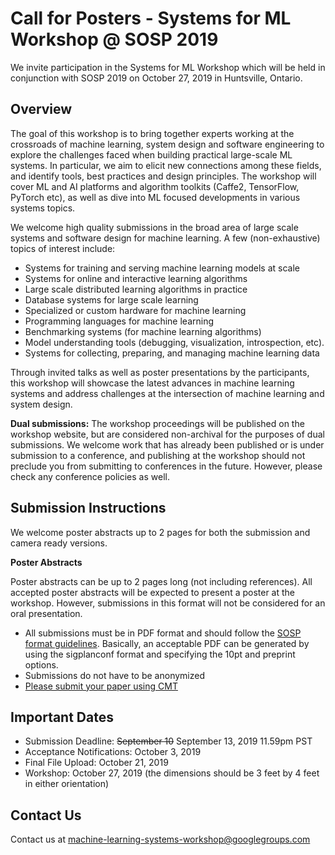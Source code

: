 # Call for Posters - Systems for ML Workshop @ SOSP 2019
We invite participation in the Systems for ML Workshop which will be held in conjunction with SOSP 2019 on October 27, 2019 in Huntsville, Ontario. 

## Overview

The goal of this workshop is to bring together experts working at the crossroads of machine learning, system design and software engineering to explore the challenges faced when building practical large-scale ML systems. In particular, we aim to elicit new connections among these fields, and identify tools, best practices and design principles. The workshop will cover ML and AI platforms and algorithm toolkits (Caffe2, TensorFlow, PyTorch etc), as well as dive into ML focused developments in various systems topics.
 
We welcome high quality submissions in the broad area of large scale systems and software design for machine learning.   A few (non-exhaustive) topics of interest include:
* Systems for training and serving machine learning models at scale
* Systems for online and interactive learning algorithms
* Large scale distributed learning algorithms in practice
* Database systems for large scale learning
* Specialized or custom hardware for machine learning
* Programming languages for machine learning
* Benchmarking systems (for machine learning algorithms)
* Model understanding tools (debugging, visualization, introspection, etc).
* Systems for collecting, preparing, and managing machine learning data

Through invited talks as well as poster presentations by the participants, this workshop will showcase the latest advances in machine learning systems and address challenges at the intersection of machine learning and system design.

**Dual submissions:** The workshop proceedings will be published on the workshop website, but are considered non-archival for the purposes of dual submissions. We welcome work that has already been published or is under submission to a conference, and publishing at the workshop should not preclude you from submitting to conferences in the future. However, please check any conference policies as well.

<!-- *This year, the Systems for ML workshop will be part of a two day workshop series on ML and Systems. In conjunction with this workshop, there will be a workshop on ML for Systems.
Work on machine learning for system design (e.g. learning for job scheduling, configuration tuning, database query optimization) is better suited for submission to that workshop.
See their Call for Papers for more details.* -->

## Submission Instructions

We welcome poster abstracts up to 2 pages for both the submission and camera ready versions.

__Poster Abstracts__

Poster abstracts can be up to 2 pages long (not including references). All accepted poster abstracts will be expected to present
a poster at the workshop. However, submissions in this format will not be considered for an oral presentation.

* All submissions must be in PDF format and should follow the [SOSP format guidelines](https://sosp19.rcs.uwaterloo.ca/cfp.html). Basically, an acceptable PDF can be generated by using the sigplanconf format and specifying the 10pt and preprint options.
* Submissions do not have to be anonymized
* [Please submit your paper using CMT](https://cmt3.research.microsoft.com/ASWSOSP2019/Submission/Index)


## Important Dates
* Submission Deadline: ~~September 10~~ September 13, 2019 11.59pm PST
* Acceptance Notifications: October 3, 2019
* Final File Upload: October 21, 2019
* Workshop: October 27, 2019 (the dimensions should be 3 feet by 4 feet in either orientation)

## Contact Us
Contact us at machine-learning-systems-workshop@googlegroups.com 
